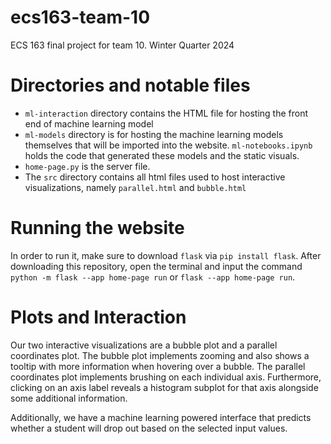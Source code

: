 # ecs163-team-10
ECS 163 final project for team 10. Winter Quarter 2024

# Directories and notable files
- ```ml-interaction``` directory contains the HTML file for hosting the front end of machine learning model
- ```ml-models``` directory is for hosting the machine learning models themselves that will be imported into the website. `ml-notebooks.ipynb` holds the code that generated these models and the static visuals.
- ```home-page.py``` is the server file.
- The `src` directory contains all html files used to host interactive visualizations, namely `parallel.html` and `bubble.html`

# Running the website
In order to run it, make sure to download `flask` via `pip install flask`. After downloading this repository, open the terminal and input the command `python -m flask --app home-page run` or `flask --app home-page run`.

# Plots and Interaction
Our two interactive visualizations are a bubble plot and a parallel coordinates plot. The bubble plot implements zooming and also shows a tooltip with more information when hovering over a bubble. The parallel coordinates plot implements brushing on each individual axis. Furthermore, clicking on an axis label reveals a histogram subplot for that axis alongside some additional information.

Additionally, we have a machine learning powered interface that predicts whether a student will drop out based on the selected input values.
